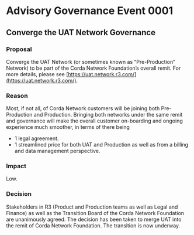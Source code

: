# Advisory Governance Event 0001

## Converge the UAT Network Governance

### Proposal

Converge the UAT Network (or sometimes known as “Pre-Production” Network) to be part of the Corda Network Foundation’s 
overall remit. For more details, please see [https://uat.network.r3.com/](https://uat.network.r3.com/).

### Reason

Most, if not all, of Corda Network customers will be joining both Pre-Production and Production. 
Bringing both networks under the same remit and governance will make the overall customer on-boarding and ongoing 
experience much smoother, in terms of there being 
* 1 legal agreement.
* 1 streamlined price for both UAT and Production as well as from a billing and data management perspective.

### Impact

Low.

### Decision

Stakeholders in R3 (Product and Production teams as well as Legal and Finance) as well as the Transition Board of the 
Corda Network Foundation are unanimously agreed. The decision has been taken to merge UAT into the remit of Corda 
Network Foundation. The transition is now underway.
